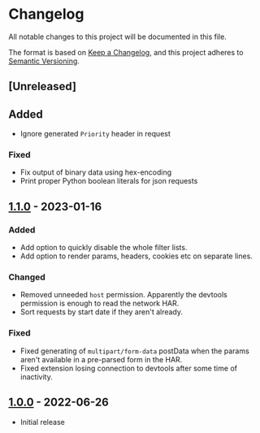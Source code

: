 # Changelog

All notable changes to this project will be documented in this file.

The format is based on [Keep a Changelog](https://keepachangelog.com/en/1.0.0/),
and this project adheres to [Semantic Versioning](https://semver.org/spec/v2.0.0.html).

## [Unreleased]

## Added

- Ignore generated `Priority` header in request

### Fixed
- Fix output of binary data using hex-encoding
- Print proper Python boolean literals for json requests

## [1.1.0] - 2023-01-16

### Added

- Add option to quickly disable the whole filter lists.
- Add option to render params, headers, cookies etc on separate lines.

### Changed

- Removed unneeded `host` permission. Apparently the devtools permission is enough to read the network HAR.
- Sort requests by start date if they aren't already.

### Fixed

- Fixed generating of `multipart/form-data` postData when the params aren't available in a pre-parsed form in the HAR.
- Fixed extension losing connection to devtools after some time of inactivity.

## [1.0.0] - 2022-06-26

- Initial release

[1.1.0]: https://github.com/peace-maker/copy-as-python-requests/compare/v1.0_FF...v1.1.0
[1.0.0]: https://github.com/peace-maker/copy-as-python-requests/releases/tag/v1.0_FF
